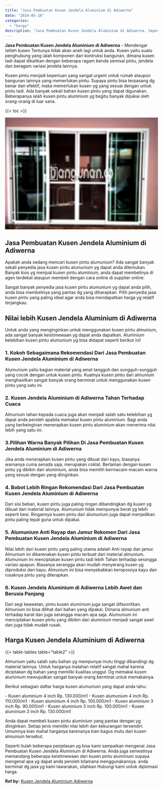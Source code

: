 ```yaml
---
title: "Jasa Pembuatan Kusen Jendela Aluminium di Adiwerna"
date: "2024-05-16"
categories: 
  - "harga"
description: "Jasa Pembuatan Kusen Jendela Aluminium di Adiwerna. Seperti itulah beberapa penjelasan yg bisa kami sampaikan mengenai Jasa Pembuatan Kusen Jendela Aluminium..."
---
```


**Jasa Pembuatan Kusen Jendela Aluminium di Adiwerna** – Mendengar istileh kusen Tentunya tidak akan aneh lagi untuk anda. Kusen yaitu suatu penghubung yang ialah komponen dari kontruksi bangunan, dimana kusen tadi dapat dikaitkan dengan beberapa ragam benda semisal pintu, jendela dan beragam variasi jendela lainnya.

Kusen pintu menjadi keperluan yang sangat urgent untuk rumah ataupun bangunan lainnya yang memerlukan pintu. Supaya pintu bisa terpasang dg benar dan efektif, maka memerlukan kusen yg yang sesuai dengan untuk pintu tadi. Ada banyak sekali bahan kusen pintu yang dapat digunakan. Beberapanya ialah kusen pintu aluminium yg begitu banyak dipakai oleh orang-orang di luar sana.

{{< toc >}}

![Jasa Pembuatan Kusen Jendela Aluminium di Adiwerna](/images/harga-kusen-jendela-alumunium-04.png)

## Jasa Pembuatan Kusen Jendela Aluminium di Adiwerna

Apakah anda sedang mencari kusen pintu alumunium? Ada sangat banyak sekali penyedia jasa kusen pintu alumunium yg dapat anda ditemukan. Banyak kios yg menjual kusen pintu aluminium, anda dapat membelinya di agen terdekat ataupun membeli dengan cara online di supplier online.

Sangat banyak penyedia jasa kusen pintu alumunium yg dapat anda pilih, anda bisa membelinya yang pantas dg yang diharapkan. Pilih penyedia jasa kusen pintu yang paling ideal agar anda bisa mendapatkan harga yg relatif terjangkau.

## Nilai lebih Kusen Jendela Aluminium di Adiwerna

Untuk anda yang menginginkan untuk menggunakan kusen pintu almunium, ada sangat banyak keistimewaan yg dapat anda dapatkan. Aluminium kelebihan kusen pintu alumunium yg bisa didapat seperti berikut ini!

### 1\. Kokoh Sebagaimana Rekomendasi Dari Jasa Pembuatan Kusen Jendela Aluminium di Adiwerna

Alumunium yaitu bagian material yang amat tangguh dan sungguh-sungguh yang cocok dengan untuk kusen pintu. Kuatnya kusen pintu dari almunium menghasilkan sangat banyak orang berminat untuk menggunakan kusen pintu yang satu ini.

### 2\. Kusen Jendela Aluminium di Adiwerna Tahan Terhadap Cuaca

Almunium tahan kepada cuaca juga akan menjadi salah satu kelebihan yg dapat anda peroleh apabila memakai kusen pintu aluminium. Bagi anda yang berkeinginan menerapkan kusen pintu aluminium akan menerima nilai lebih yang satu ini.

### 3.Pilihan Warna Banyak Pilihan Di Jasa Pembuatan Kusen Jendela Aluminium di Adiwerna

Jika anda menerapkan kusen pintu yang dibuat dari kayu, biasanya warnanya cuma senada saja, merupakan coklat. Berlainan dengan kusen pintu yg dibikin dari aluminium, anda bisa memilih bermacam-macam warna yang sesuai dengan yang diinginkan.

### 4\. Bobot Lebih Ringan Rekomendasi Dari Jasa Pembuatan Kusen Jendela Aluminium di Adiwerna

Dari sisi beban, kusen pintu juga paling ringan dibandingkan dg kusen yg dibuat dari material lainnya. Alumunium tidak mempunyai berat yg lebih seperti besi. Ringannya kusen pintu dari alumunium juga dapat menjadikan pintu paling tepat guna untuk dipakai.

### 5\. Alumunium Anti Rayap dan Jamur Rekomen Dari Jasa Pembuatan Kusen Jendela Aluminium di Adiwerna

Nilai lebih dari kusen pintu yang paling utama adalah Anti rayap dan jamur. Almunium ini dikarenakan kusen pintu terbuat dari material almunium. Alumunium ini menciptakan kusen pintu tadi lebih Tahan terhadap serangga variasi apapun. Biasanya serangga akan mudah menyerang kusen yg diproduksi dari kayu. Almunium ini bisa menyebabkan keroposnya kayu dan rusaknya pintu yang diterapkan.

### 6\. Kusen Jendela Aluminium di Adiwerna Lebih Awet dan Berusia Panjang

Dari segi keawetan, pintu kusen aluminium juga sangat difavoritkan. Almunium ini bisa dilihat dari bahan yang dipakai. Dimana almunium anti terhadap karat dan juga serangga macam apa saja. Alumunium ini menciptakan kusen pintu yang dibikin dari aluminium menjadi sangat awet dan juga tidak mudah rusak.

## Harga Kusen Jendela Aluminium di Adiwerna

{{< table-tables table="table2" >}}

Almunium yaitu salah satu bahan yg mempunyai mutu tinggi dibandingi dg material lainnya. Untuk harganya malahan relatif sangat mahal karena diciptakan dg bahan yang memiliki kualitas unggul. Dg memakai kusen aluminium mewujudkan sangat banyak orang berminat untuk memakainya.

Berikut sebagian daftar harga kusen alumunium yang dapat anda tahu:

\- Kusen aluminium 4 inch Rp. 130.000/m1 - Kusen alumunium 4 inch Rp. 110.000/m1 - Kusen aluminium 4 inch Rp. 100.000/m1 - Kusen aluminium 3 inch Rp. 90.000/m1 - Kusen aluminium 3 inch Rp. 100.000/m1 - Kusen aluminium 3 inch Rp. 130.000/m1

Anda dapat membeli kusen pintu aluminium yang pantas dengan yg diinginkan. Setiap jenis memiliki nilai lebih dan kekurangan tersendiri. Umumnya kian mahal harganya karenanya kian bagus mutu dari kusen almunium tersebut.

Seperti itulah beberapa penjelasan yg bisa kami sampaikan mengenai Jasa Pembuatan Kusen Jendela Aluminium di Adiwerna. Anda juga semestinya memandang beberapa keistimewaan dari kusen pintu aluminium supaya mengenal apa yg dapat anda peroleh bilamana menggunakannya. anda berminat dg jasa yg kami tawarakan, silahkan Hubungi kami untuk diplomasi harga.

**Ref by:** [Kusen Jendela Aluminium Adiwerna](https://id.wikipedia.org/wiki/Kusen)
